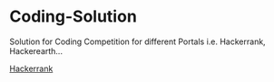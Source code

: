 # Coding-Solution
Solution for Coding Competition for different Portals i.e. Hackerrank, Hackerearth...<br/>

[Hackerrank](https://www.hackerrank.com/domains)
